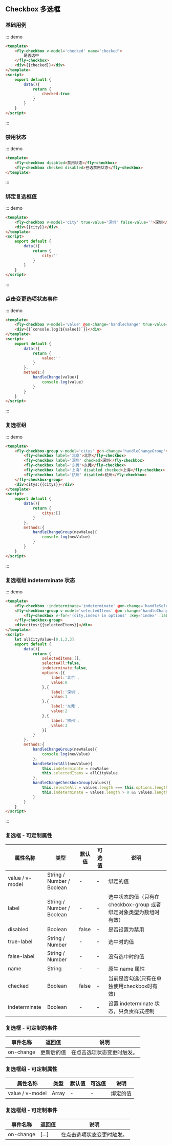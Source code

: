 <script>
let allCityValue=[0,1,2,3]
export default {
    data(){
        return{
            checked:true,
            city:'',
            value:'',
            citys:['东莞'],
            selectedItems:[],
            selecteAll:false,
            indeterminate:false,
            options:[{
                    label:'北京',
                    value:0
                },{
                    label:'深圳',
                    value:1
                },{
                    label:'东莞',
                    value:2
                },{
                    label:'杭州',
                    value:3
                }]
        }
    },
    methods:{
        handleChange(value){
            console.log(value)
        },
        handleChangeGroup(value){
            console.log(value)
        },
        handleSelectAll(value){
            console.log(value)
            this.indeterminate = value
            this.selectedItems = value ? allCityValue : []
            this.indeterminate = false
        },
        handleChangeCheckboxGroup(values){
            this.selecteAll = values.length === this.options.length
            this.indeterminate = values.length > 0 && values.length < this.options.length
        }
    }
}
</script>

## Checkbox 多选框

### 基础用例
::: demo
```html
<template>
    <fly-checkbox v-model='checked' name='checked'>
        是否选中
    </fly-checkbox>
    <div>{{checked}}</div>
</template>
<script>
    export default {
        data(){
            return {
                checked:true
            }
        }
    }
</script>
```
:::

### 禁用状态
::: demo 
```html
<template>
    <fly-checkbox disabled>禁用状态</fly-checkbox>
    <fly-checkbox checked disabled>已选禁用状态</fly-checkbox>
</template>
```
:::

### 绑定复选框值
::: demo
```html
<template>
    <fly-checkbox v-model='city' true-value='深圳' false-value=''>深圳</fly-checkbox>
    <div>{{city}}</div>
</template>
<script>
    export default {
        data(){
            return {
                city:''
            }
        }
    }
</script>
```
:::

### 点击变更选项状态事件
::: demo
``` html
<template>
    <fly-checkbox v-model='value' @on-change='handleChange' true-value='东莞' false-value=''>东莞</fly-checkbox>
    <div>{{`console.log(${value})`}}</div>
</template>
<script>
    export default {
        data(){
            return {
                value:''
            }
        },
        methods:{
            handleChange(value){
                console.log(value)
            }
        }
    }
</script>
```
:::

### 复选框组
::: demo
```html
<template>
    <fly-checkbox-group v-model='citys' @on-change='handleChangeGroup'>
        <fly-checkbox label='北京'>北京</fly-checkbox>
        <fly-checkbox label='深圳' checked>深圳</fly-checkbox>
        <fly-checkbox label='东莞'>东莞</fly-checkbox>
        <fly-checkbox label='上海' disabled checked>上海</fly-checkbox>
        <fly-checkbox label='杭州' disabled>杭州</fly-checkbox>
    </fly-checkbox-group>
    <div>citys:{{citys}}</div>
</template>
<script>
    export default {
        data(){
            return {
                citys:[]
            }
        },
        methods:{
            handleChangeGroup(newValue){
                console.log(newValue)
            }
        }
    }
</script>
```
:::

### 复选框组 indeterminate 状态
::: demo
```html
<template>
    <fly-checkbox :indeterminate='indeterminate' @on-change='handleSelectAll' v-model='selecteAll'>全选</fly-checkbox>
    <fly-checkbox-group v-model='selectedItems' @on-change='handleChangeCheckboxGroup'>
        <fly-checkbox v-for='(city,index) in options' :key='index' :label='city.value'>{{city.label}}</fly-checkbox>
    </fly-checkbox-group>
    <div>citys:{{selectedItems}}</div>
</template>
<script>
    let allCityValue=[0,1,2,3]
    export default {
        data(){
            return {
                selectedItems:[],
                selecteAll:false,
                indeterminate:false,
                options:[{
                    label:'北京',
                    value:0
                },{
                    label:'深圳',
                    value:1
                },{
                    label:'东莞',
                    value:2
                },{
                    label:'杭州',
                    value:3
                }]
            }
        },
        methods:{
            handleChangeGroup(newValue){
                console.log(newValue)
            }，
            handleSelectAll(newValue){
                this.indeterminate = newValue
                this.selectedItems = allCityValue
            },
            handleChangeCheckboxGroup(values){
                this.selecteAll = values.length === this.options.length
                this.indeterminate = values.length > 0 && values.length < this.options.length
            }
        }
    }
</script>
```
:::

### 复选框 - 可定制属性

属性名称 | 类型 | 默认值  | 可选值  | 说明  |
---------|----------|---------|---------|--------|
value / v-model | String / Number / Boolean | - | - | 绑定的值
label | String / Number / Boolean  | - | - | 选中状态的值（只有在checkbox-group 或者绑定对象类型为数组时有效）  |
disabled | Boolean | false  | - | 是否设置为禁用  |
true-label | String / Number | -  | - | 选中时的值  |
false-label  |  String / Number  | -  | -  | 没有选中时的值  |
name  |  String  | -  | -  | 原生 name 属性  |
checked  |  Boolean  | false  | -  | 当前是否勾选(只有在单独使用checkbox时有效)
indeterminate | Boolean | - | - | 设置 indeterminate 状态，只负责样式控制 |  

### 复选框 - 可定制的事件

事件名称 | 返回值 | 说明
---------|----------|---------
 on-change | 更新后的值 | 在点击选项状态变更时触发。

 ### 复选框组 - 可定制属性

属性名称 | 类型 | 默认值  | 可选值  | 说明  |
---------|----------|---------|---------|--------|
value / v-model | Array | - | - | 绑定的值

 ### 复选框组 - 可定制事件

事件名称 | 返回值 | 说明
---------|----------|---------
 on-change | [...] | 在点击选项状态变更时触发。
